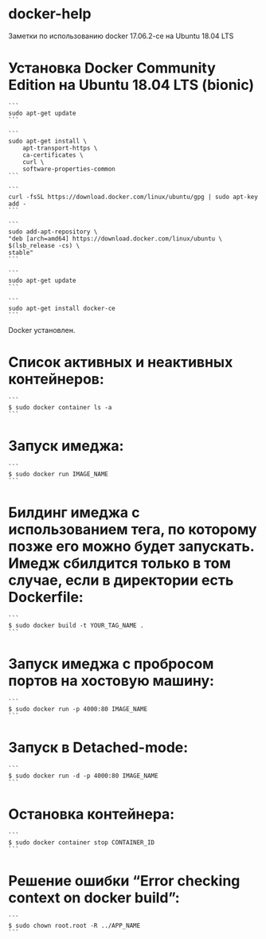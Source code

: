 # docker-help
Заметки по использованию docker 17.06.2-ce на Ubuntu 18.04 LTS
# Установка Docker Community Edition на Ubuntu 18.04 LTS (bionic)
	```
	sudo apt-get update
	```
	
	```
	sudo apt-get install \
    	apt-transport-https \
    	ca-certificates \
    	curl \
    	software-properties-common
	```
	
	```
	curl -fsSL https://download.docker.com/linux/ubuntu/gpg | sudo apt-key add -
	```
	
	```
	sudo add-apt-repository \
   	"deb [arch=amd64] https://download.docker.com/linux/ubuntu \
   	$(lsb_release -cs) \
   	stable"
	```
	
	```
	sudo apt-get update
	```
	
	```
	sudo apt-get install docker-ce
	```
Docker установлен.
	
# Список активных и неактивных контейнеров:
	```
	$ sudo docker container ls -a
	```
# Запуск имеджа:
	```
	$ sudo docker run IMAGE_NAME
	```
# Билдинг имеджа с использованием тега, по которому позже его можно будет запускать. Имедж сбилдится только в том случае, если в директории есть Dockerfile:
	```
	$ sudo docker build -t YOUR_TAG_NAME .
	```
# Запуск имеджа с пробросом портов на хостовую машину:
	```
	$ sudo docker run -p 4000:80 IMAGE_NAME
	```
# Запуск в Detached-mode:
	```
	$ sudo docker run -d -p 4000:80 IMAGE_NAME
	```
# Остановка контейнера:
	```
	$ sudo docker container stop CONTAINER_ID
	```
# Решение ошибки “Error checking context on docker build”:
	```
	$ sudo chown root.root -R ../APP_NAME
	```
